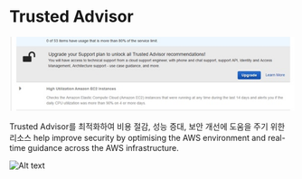 # Trusted Advisor

![Alt text](images/trusted-advisor-setting.jpg "Introduction to AWS Trusted Advisor")

Trusted Advisor를 최적화하여 비용 절감, 성능 증대, 보안 개선에 도움을 주기 위한 리소스
help improve security by optimising the AWS environment and real-time guidance across the AWS infrastructure.

![Alt text](https://d1.awsstatic.com/support/brath/Trusted_Advisor_FINAL.fb3ff9a6d78670bd2ccfcd57cbaa781d91bc593d.png "Introduction to AWS Trusted Advisor")
